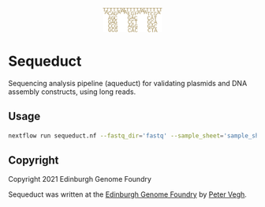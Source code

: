 <p align="center">
<img alt="Sequeduct logo" title="Sequeduct" src="images/logo.png" width="120">
</p>


# Sequeduct

Sequencing analysis pipeline (aqueduct) for validating plasmids and DNA assembly constructs, using long reads.


## Usage

```bash
nextflow run sequeduct.nf --fastq_dir='fastq' --sample_sheet='sample_sheet.csv'
```


## Copyright

Copyright 2021 Edinburgh Genome Foundry

Sequeduct was written at the [Edinburgh Genome Foundry](https://edinburgh-genome-foundry.github.io/)
by [Peter Vegh](https://github.com/veghp).

